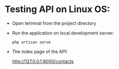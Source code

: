 # Testing API on Linux OS:

- Open terimnal from the project directory

- Run the application on local development server:

	<code>php artisan serve</code>

- The index page of the API:
 
	http://127.0.0.1:8000/contacts
